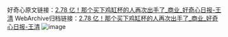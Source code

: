 好奇心原文链接：[2.78 亿！那个买下鸡缸杯的人再次出手了_商业_好奇心日报-王清](https://www.qdaily.com/articles/3908.html)
WebArchive归档链接：[2.78 亿！那个买下鸡缸杯的人再次出手了_商业_好奇心日报-王清](http://web.archive.org/web/20190623153159/https://www.qdaily.com/articles/3908.html)
![image](http://ww3.sinaimg.cn/large/007d5XDpgy1g3vdj1edv7j30u05467wh)